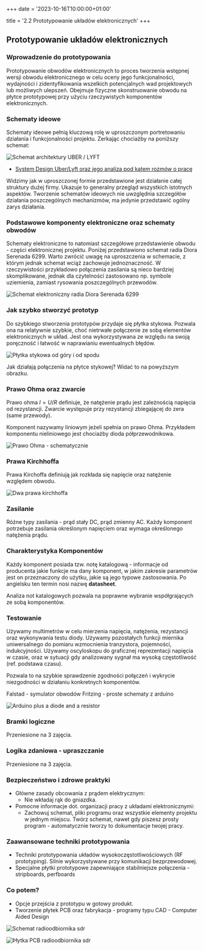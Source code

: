 +++
date = '2023-10-16T10:00:00+01:00'

title = '2.2 Prototypowanie układów elektronicznych'
+++

## Prototypowanie układów elektronicznych

### Wprowadzenie do prototypowania

Prototypowanie obwodów elektronicznych to proces tworzenia wstępnej wersji obwodu elektronicznego w celu oceny jego funkcjonalności, wydajności i zidentyfikowania wszelkich potencjalnych wad projektowych lub możliwych ulepszeń. Obejmuje fizyczne skonstruowanie obwodu na płytce prototypowej przy użyciu rzeczywistych komponentów elektronicznych.

### Schematy ideowe

Schematy ideowe pełnią kluczową rolę w uproszczonym portretowaniu działania i funkcjonalności projektu. Zerkając chociażby na poniższy schemat:

![Schemat architektury UBER / LYFT](2_image1.png?width=200px)

- [System Design Uber/Lyft oraz jego analiza pod kątem rozmów o pracę](https://www.youtube.com/watch?v=R_agd5qZ26Y)

Widzimy jak w uproszczonej formie przedstawione jest działanie całej struktury dużej firmy. Ukazuje to generalny przegląd wszystkich istotnych aspektów.
Tworzenie schematów ideowych nie uwzględnia szczegółów działania poszczególnych mechanizmów, ma jedynie przedstawić ogólny zarys działania.

### Podstawowe komponenty elektroniczne oraz schematy obwodów

Schematy elektroniczne to natomiast szczegółowe przedstawienie obwodu - części elektronicznej projektu. Poniżej przedstawiono schemat radia Diora Serenada 6299. Warto zwrócić uwagę na uproszczenia w schemacie, z którym jednak schemat wciąż zachowuje jednoznaczność. W rzeczywistości przykładowo połączenia zasilania są nieco bardziej skomplikowane, jednak dla czytelności zastosowano np. symbole uziemienia, zamiast rysowania poszczególnych przewodów.

![Schemat elektroniczny radia Diora Serenada 6299](2_image2.png?width=600px)

### Jak szybko stworzyć prototyp

Do szybkiego stworzenia prototypów przydaje się płytka stykowa. Pozwala ona na relatywnie szybkie, choć nietrwałe połączenie ze sobą elementów elektronicznych w układ.
Jest ona wykorzystywana ze względu na swoją poręczność i łatwość w naprawianiu ewentualnych błędów.

![Płytka stykowa od góry i od spodu](2_image3.png)

Jak działają połączenia na płytce stykowej? Widać to na powyższym obrazku.

### Prawo Ohma oraz zwarcie

Prawo ohma $I=U/R$ definiuje, że natężenie prądu jest zależnością napięcia od rezystancji. Zwarcie występuje przy rezystancji zbiegającej do zera (same przewody).

Komponent nazywamy liniowym jeżeli spełnia on prawo Ohma. Przykładem komponentu nieliniowego jest chociażby dioda półprzewodnikowa.

![Prawo Ohma - schematycznie](2_image4.png)

### Prawa Kirchhoffa

Prawa Kirchoffa definiują jak rozkłada się napięcie oraz natężenie względem obwodu.

![Dwa prawa kirchhoffa](2_image5.png)

### Zasilanie

Różne typy zasilania - prąd stały DC, prąd zmienny AC.
Każdy komponent potrzebuje zasilania określonym napięciem oraz wymaga określonego natężenia prądu.

### Charakterystyka Komponentów

Każdy komponent posiada tzw. notę katalogową - informacje od producenta jakie funkcje ma dany komponent, w jakim zakresie parametrów jest on przeznaczony do użytku, jakie są jego typowe zastosowania. Po angielsku ten termin nosi nazwę **datasheet**.

Analiza not katalogowych pozwala na poprawne wybranie współgrających ze sobą komponentów.

### Testowanie

Używamy multimetrów w celu mierzenia napięcia, natężenia, rezystancji oraz wykonywania testu diody. Używamy pozostałych funkcji miernika uniwersalnego do pomiaru wzmocnienia tranzystora, pojemności, indukcyjności.
Używamy oscyloskopu do graficznej reprezentacji napięcia w czasie, oraz w sytuacji gdy analizowany sygnał ma wysoką częstotliwość (ref. podstawa czasu).

Pozwala to na szybkie sprawdzenie zgodności połączeń i wykrycie niezgodności w działaniu konkretnych komponentów.

Falstad - symulator obwodów
Fritzing - proste schematy z arduino

![Arduino plus a diode and a resistor](2_image6.png)

### Bramki logiczne

Przeniesione na 3 zajęcia.

### Logika zdaniowa - upraszczanie

Przeniesione na 3 zajęcia.

### Bezpieczeństwo i zdrowe praktyki

- Główne zasady obcowania z prądem elektrycznym:
  - Nie wkładaj rąk do gniazdka.
- Pomocne informacje dot. organizacji pracy z układami elektronicznymi:
  - Zachowuj schemat, pliki programu oraz wszystkie elementy projektu w jednym miejscu. Twórz schemat, nawet gdy piszesz prosty program - automatycznie tworzy to dokumentacje twojej pracy.

### Zaawansowane techniki prototypowania

- Techniki prototypowania układów wysokoczęstotliwościowych (RF prototyping). Silnie wykorzystywane przy komunikacji bezprzewodowej.
- Specjalne płytki prototypowe zapewniające stabilniejsze połączenia - stripboards, perfboards

### Co potem?

- Opcje przejścia z prototypu w gotowy produkt.
- Tworzenie płytek PCB oraz fabrykacja - programy typu CAD - Computer Aided Design

![Schemat radioodbiornika sdr](2_image7.png)

![Þłytka PCB radioodbiornika sdr](2_image8.png)
